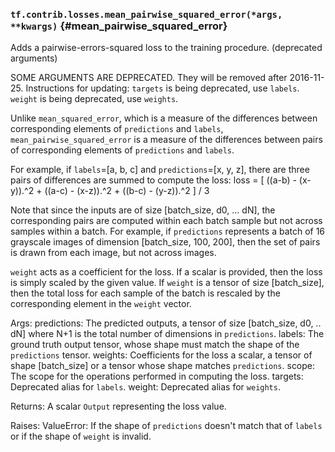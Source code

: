 ### `tf.contrib.losses.mean_pairwise_squared_error(*args, **kwargs)` {#mean_pairwise_squared_error}

Adds a pairwise-errors-squared loss to the training procedure. (deprecated arguments)

SOME ARGUMENTS ARE DEPRECATED. They will be removed after 2016-11-25.
Instructions for updating:
`targets` is being deprecated, use `labels`. `weight` is being deprecated, use `weights`.

  Unlike `mean_squared_error`, which is a measure of the differences between
  corresponding elements of `predictions` and `labels`,
  `mean_pairwise_squared_error` is a measure of the differences between pairs of
  corresponding elements of `predictions` and `labels`.

  For example, if `labels`=[a, b, c] and `predictions`=[x, y, z], there are
  three pairs of differences are summed to compute the loss:
    loss = [ ((a-b) - (x-y)).^2 + ((a-c) - (x-z)).^2 + ((b-c) - (y-z)).^2 ] / 3

  Note that since the inputs are of size [batch_size, d0, ... dN], the
  corresponding pairs are computed within each batch sample but not across
  samples within a batch. For example, if `predictions` represents a batch of
  16 grayscale images of dimension [batch_size, 100, 200], then the set of pairs
  is drawn from each image, but not across images.

  `weight` acts as a coefficient for the loss. If a scalar is provided, then the
  loss is simply scaled by the given value. If `weight` is a tensor of size
  [batch_size], then the total loss for each sample of the batch is rescaled
  by the corresponding element in the `weight` vector.

  Args:
    predictions: The predicted outputs, a tensor of size [batch_size, d0, .. dN]
      where N+1 is the total number of dimensions in `predictions`.
    labels: The ground truth output tensor, whose shape must match the shape of
      the `predictions` tensor.
    weights: Coefficients for the loss a scalar, a tensor of shape [batch_size]
      or a tensor whose shape matches `predictions`.
    scope: The scope for the operations performed in computing the loss.
    targets: Deprecated alias for `labels`.
    weight: Deprecated alias for `weights`.

  Returns:
    A scalar `Output` representing the loss value.

  Raises:
    ValueError: If the shape of `predictions` doesn't match that of `labels` or
      if the shape of `weight` is invalid.


